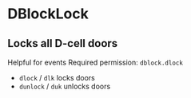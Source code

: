 # DBlockLock
## Locks all D-cell doors
Helpful for events
Required permission: `dblock.dlock`
- `dlock` / `dlk` locks doors
- `dunlock` / `duk` unlocks doors
